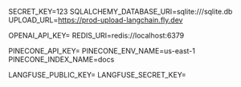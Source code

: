 SECRET_KEY=123
SQLALCHEMY_DATABASE_URI=sqlite:///sqlite.db
UPLOAD_URL=https://prod-upload-langchain.fly.dev

OPENAI_API_KEY=
REDIS_URI=redis://localhost:6379

PINECONE_API_KEY=
PINECONE_ENV_NAME=us-east-1
PINECONE_INDEX_NAME=docs

LANGFUSE_PUBLIC_KEY=
LANGFUSE_SECRET_KEY=
